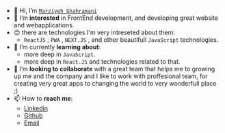 - 👋 Hi, I’m [`Marziyeh Ghahramani`](https://www.linkedin.com/in/marziyeh-ghahramani-0649a4229/)
- 👀 I’m **interested** in FrontEnd development, and developing great website and webapplications.
- :heart_eyes: there are technologies I'm very intreseted about them:
   - `ReactJS` , `PWA` , `NEXT.JS` , and other beautifull `JavaScript` technologies.
- 🌱 I’m currently **learning about**:
   - more deep in `JavaScript`.
   - more deep in `React.JS` and technologies related to that.
- 💞️ I’m **looking to collaborate** with a great team that helps me to growing up me and the company and I like to work with proffesional team, for creating very great apps to changing the world to very wonderfull place ;)
- 📫 How to **reach me**:
  - [Linkedin](https://www.linkedin.com/in/marziyeh-ghahramani-0649a4229/)
  - [Github](https://github.com/MarziyehGhi/MarziyehGhi/)
  - [Email](marziyeh.ghahramani@gmail.com)

<!---
MarziyehGhi/MarziyehGhi is a ✨ special ✨ repository because its `README.md` (this file) appears on your GitHub profile.
You can click the Preview link to take a look at your changes.
--->
